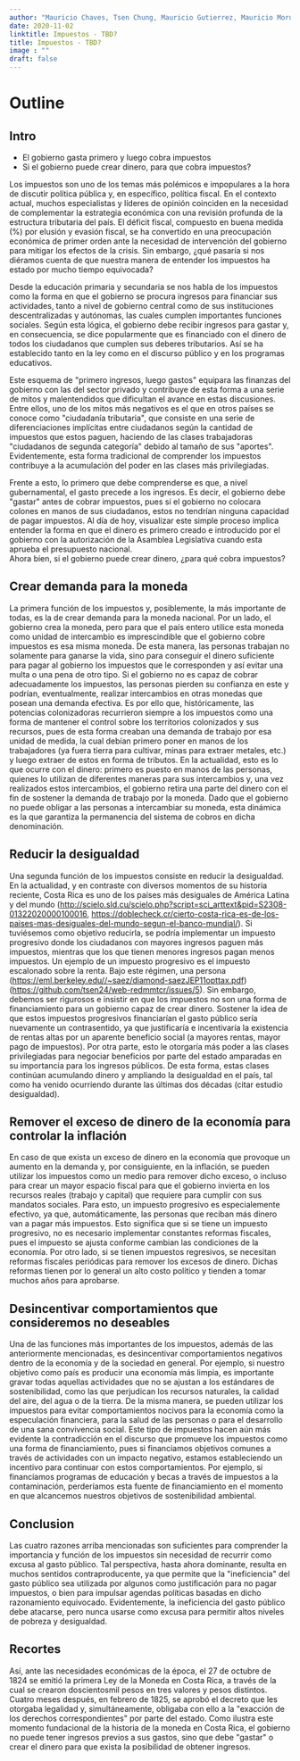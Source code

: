 ```yaml
---
author: "Mauricio Chaves, Tsen Chung, Mauricio Gutierrez, Mauricio Morua"
date: 2020-11-02
linktitle: Impuestos - TBD?
title: Impuestos - TBD?
image : ""
draft: false
---
```



# Outline

## Intro
- El gobierno gasta primero y luego cobra impuestos
- Si el gobierno puede crear dinero, para que cobra impuestos?

Los impuestos son uno de los temas más polémicos e impopulares a la hora de discutir política pública y, en específico, política fiscal. 
En el contexto actual, muchos especialistas y líderes de opinión coinciden en la necesidad de complementar la estrategia económica con una revisión profunda de la estructura tributaria del país. 
El déficit fiscal, compuesto en buena medida (%) por elusión y evasión fiscal, se ha convertido en una preocupación económica de primer orden ante la necesidad de intervención del gobierno para mitigar los efectos de la crisis. 
Sin embargo, ¿qué pasaría si nos diéramos cuenta de que nuestra manera de entender los impuestos ha estado por mucho tiempo equivocada?

Desde la educación primaria y secundaria se nos habla de los impuestos como la forma en que el gobierno se procura ingresos para financiar sus actividades, tanto a nivel de gobierno central como de sus instituciones descentralizadas y autónomas, las cuales cumplen importantes funciones sociales. 
Según esta lógica, el gobierno debe recibir ingresos para gastar y, en consecuencia, se dice popularmente que es financiado con el dinero de todos los ciudadanos que cumplen sus deberes tributarios. 
Así se ha establecido tanto en la ley como en el discurso público y en los programas educativos. 

Este esquema de "primero ingresos, luego gastos" equipara las finanzas del gobierno con las del sector privado y contribuye de esta forma a una serie de mitos y malentendidos que dificultan el avance en estas discusiones. 
Entre ellos, uno de los mitos más negativos es el que en otros países se conoce como "ciudadanía tributaria", que consiste en una serie de diferenciaciones implícitas entre ciudadanos según la cantidad de impuestos que estos paguen, haciendo de las clases trabajadoras "ciudadanos de segunda categoría" debido al tamaño de sus "aportes". Evidentemente, esta forma tradicional de comprender los impuestos contribuye a la acumulación del poder en las clases más privilegiadas. 

Frente a esto, lo primero que debe comprenderse es que, a nivel gubernamental, el gasto precede a los ingresos. 
Es decir, el gobierno debe "gastar" antes de cobrar impuestos, pues si el gobierno no colocara colones en manos de sus ciudadanos, estos no tendrían ninguna capacidad de pagar impuestos.
Al día de hoy, visualizar este simple proceso implica entender la forma en que el dinero es primero creado e introducido por el gobierno con la autorización de la Asamblea Legislativa cuando esta aprueba el presupuesto nacional.   
Ahora bien, si el gobierno puede crear dinero, ¿para qué cobra impuestos?


## Crear demanda para la moneda
La primera función de los impuestos y, posiblemente, la más importante de todas, es la de crear demanda para la moneda nacional. 
Por un lado, el gobierno crea la moneda, pero para que el país entero utilice esta moneda como unidad de intercambio es imprescindible que el gobierno cobre impuestos es esa misma moneda. 
De esta manera, las personas trabajan no solamente para ganarse la vida, sino para conseguir el dinero suficiente para pagar al gobierno los impuestos que le corresponden y así evitar una multa o una pena de otro tipo.
Si el gobierno no es capaz de cobrar adecuadamente los impuestos, las personas pierden su confianza en este y podrían, eventualmente, realizar intercambios en otras monedas que posean una demanda efectiva.
Es por ello que, históricamente, las potencias colonizadoras recurrieron siempre a los impuestos como una forma de mantener el control sobre los territorios colonizados y sus recursos, pues de esta forma creaban una demanda de trabajo por esa unidad de medida, la cual debían primero poner en manos de los trabajadores (ya fuera tierra para cultivar, minas para extraer metales, etc.) y luego extraer de estos en forma de tributos. 
En la actualidad, esto es lo que ocurre con el dinero: primero es puesto en manos de las personas, quienes lo utilizan de diferentes maneras para sus intercambios y, una vez realizados estos intercambios, el gobierno retira una parte del dinero con el fin de sostener la demanda de trabajo por la moneda. 
Dado que el gobierno no puede obligar a las personas a intercambiar su moneda, esta dinámica es la que garantiza la permanencia del sistema de cobros en dicha denominación. 
 
## Reducir la desigualdad

Una segunda función de los impuestos consiste en reducir la desigualdad. 
En la actualidad, y en contraste con diversos momentos de su historia reciente, Costa Rica es uno de los países más desiguales de América Latina y del mundo (http://scielo.sld.cu/scielo.php?script=sci_arttext&pid=S2308-01322020000100016, https://doblecheck.cr/cierto-costa-rica-es-de-los-paises-mas-desiguales-del-mundo-segun-el-banco-mundial/).
Si tuviésemos como objetivo reducirla, se podría implementar un impuesto progresivo donde los ciudadanos con mayores ingresos paguen más impuestos, mientras que los que tienen menores ingresos pagan menos impuestos. 
Un ejemplo de un impuesto progresivo es el impuesto escalonado sobre la renta. Bajo este régimen, una persona (https://eml.berkeley.edu//~saez/diamond-saezJEP11opttax.pdf) (https://github.com/tsen24/web-redmmtcr/issues/5). 
Sin embargo, debemos ser rigurosos e insistir en que los impuestos no son una forma de financiamiento para un gobierno capaz de crear dinero.
Sostener la idea de que estos impuestos progresivos financiarían el gasto público sería nuevamente un contrasentido, ya que justificaría e incentivaría la existencia de rentas altas por un aparente beneficio social (a mayores rentas, mayor pago de impuestos). 
Por otra parte, esto le otorgaría más poder a las clases privilegiadas para negociar beneficios por parte del estado amparadas en su importancia para los ingresos públicos. 
De esta forma, estas clases continúan acumulando dinero y ampliando la desigualdad en el país, tal como ha venido ocurriendo durante las últimas dos décadas (citar estudio desigualdad). 

## Remover el exceso de dinero de la economía para controlar la inflación

En caso de que exista un exceso de dinero en la economía que provoque un aumento en la demanda y, por consiguiente, en la inflación, se pueden utilizar los impuestos como un medio para remover dicho exceso, o incluso para crear un mayor espacio fiscal para que el gobierno invierta en los recursos reales (trabajo y capital) que requiere para cumplir con sus mandatos sociales. 
Para esto, un impuesto progresivo es especialemente efectivo, ya que, automáticamente, las personas que reciban más dinero van a pagar más impuestos. 
Esto significa que si se tiene un impuesto progresivo, no es necesario implementar constantes reformas fiscales, pues el impuesto se ajusta conforme cambian las condiciones de la economía. 
Por otro lado, si se tienen impuestos regresivos, se necesitan reformas fiscales periódicas para remover los excesos de dinero. 
Dichas reformas tienen por lo general un alto costo político y tienden a tomar muchos años para aprobarse. 

## Desincentivar comportamientos que consideremos no deseables
Una de las funciones más importantes de los impuestos, además de las anteriormente mencionadas, es desincentivar comportamientos negativos dentro de la economía y de la sociedad en general. 
Por ejemplo, si nuestro objetivo como país es producir una economía más limpia, es importante gravar todas aquellas actividades que no se ajustan a los estándares de sostenibilidad, como las que perjudican los recursos naturales, la calidad del aire, del agua o de la tierra. 
De la misma manera, se pueden utilizar los impuestos para evitar comportamientos nocivos para la economía como la especulación financiera, para la salud de las personas o para el desarrollo de una sana convivencia social. 
Este tipo de impuestos hacen aún más evidente la contradicción en el discurso que promueve los impuestos como una forma de financiamiento, pues si financiamos objetivos comunes a través de actividades con un impacto negativo, estamos estableciendo un incentivo para continuar con estos comportamientos. 
Por ejemplo, si financiamos programas de educación y becas a través de impuestos a la contaminación, perderíamos esta fuente de financiamiento en el momento en que alcancemos nuestros objetivos de sostenibilidad ambiental. 

## Conclusion
Las cuatro razones arriba mencionadas son suficientes para comprender la importancia y función de los impuestos sin necesidad de recurrir como excusa al gasto público. Tal perspectiva, hasta ahora dominante, resulta en muchos sentidos contraproducente, ya que permite que la "ineficiencia" del gasto público sea utilizada por algunos como justificación para no pagar impuestos, o bien para impulsar agendas políticas basadas en dicho razonamiento equivocado. Evidentemente, la ineficiencia del gasto público debe atacarse, pero nunca usarse como excusa para permitir altos niveles de pobreza y desigualdad.

## Recortes
Así, ante las necesidades económicas de la época, el 27 de octubre de 1824 se emitió la primera Ley de la Moneda en Costa Rica, a través de la cual se crearon doscientosmil pesos en tres valores y pesos distintos. 
Cuatro meses después, en febrero de 1825, se aprobó el decreto que les otorgaba legalidad y, simultáneamente, obligaba con ello a la "exacción de los derechos correspondientes" por parte del estado. 
Como ilustra este momento fundacional de la historia de la moneda en Costa Rica, el gobierno no puede tener ingresos previos a sus gastos, sino que debe "gastar" o crear el dinero para que exista la posibilidad de obtener ingresos. 
